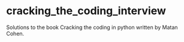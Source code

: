 # cracking_the_coding_interview
Solutions to the book Cracking the coding in python written by Matan Cohen.  
